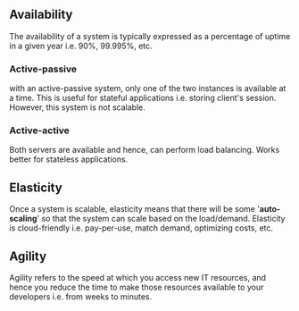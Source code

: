 ## Availability

The availability of a system is typically expressed as a percentage of uptime in a given year i.e. 90%, 99.995%, etc.

### Active-passive

with an active-passive system, only one of the two instances is available at a time. This is useful for stateful applications i.e. storing client's session. However, this system is not scalable.

### Active-active

Both servers are available and hence, can perform load balancing. Works better for stateless applications.

## Elasticity

Once a system is scalable, elasticity means that there will be some '**auto-scaling**' so that the system can scale based on the load/demand. Elasticity is cloud-friendly i.e. pay-per-use, match demand, optimizing costs, etc.

## Agility

Agility refers to the speed at which you access new IT resources, and hence you reduce the time to make those resources available to your developers i.e. from weeks to minutes.
